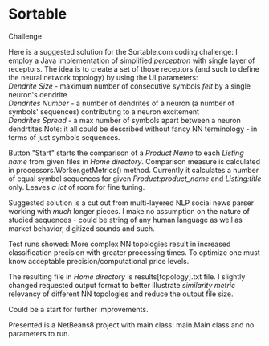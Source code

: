 # Sortable
Challenge

Here is a suggested solution for the Sortable.com coding challenge:
I employ a Java implementation of simplified *perceptron* with single layer of receptors.
The idea is to create a set of those receptors (and such to define the neural network topology) 
by using the UI parameters: 
<br>*Dendrite Size* - maximum number of consecutive symbols *felt* by a single neuron's dendrite
<br>*Dendrites Number* - a number of dendrites of a neuron (a number of symbols' sequences) contributing to a neuron excitement
<br>*Dendrites Spread* - a max number of symbols apart between a neuron dendrtites
Note: it all could be described without fancy NN terminology - in terms of just symbols sequences.

Button "Start" starts the comparison of a *Product Name* to each *Listing name* from given files in *Home directory*.
Comparison measure is calculated in processors.Worker.getMetrics() method.
Currently it calculates a number of equal symbol sequences for given *Product:product_name* and *Listing:title* only.
Leaves *a lot* of room for fine tuning.

Suggested solution is a cut out from multi-layered NLP social news parser working with *much* longer pieces. 
I make no assumption on the nature of studied sequences - could be string of any human language as well as
market behavior, digitized sounds and such.

Test runs showed:
More complex NN topologies result in increased classification precision with greater processing times.
To optimize one must know acceptable precision/computational price levels.

The resulting file in *Home directory* is results[topology].txt file. I slightly changed requested output format to
better illustrate *similarity metric*  relevancy of different NN topologies and reduce the output file size.

Could be a start for further improvements.

Presented is a NetBeans8 project with main class: main.Main class and no parameters to run.
